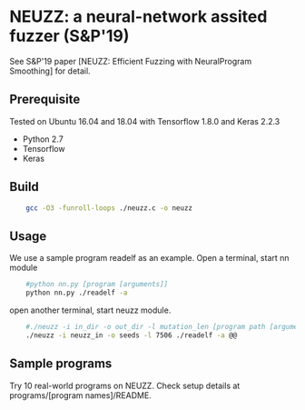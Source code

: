 # NEUZZ: a neural-network assited fuzzer (S&P'19)
See S&P'19 paper [NEUZZ: Efficient Fuzzing with NeuralProgram Smoothing] for detail.
## Prerequisite
Tested on Ubuntu 16.04 and 18.04 with Tensorflow 1.8.0 and Keras 2.2.3
- Python 2.7
- Tensorflow
- Keras
## Build
```bash
    gcc -O3 -funroll-loops ./neuzz.c -o neuzz
```
## Usage
We use a sample program readelf as an example.
Open a terminal, start nn module
```bash
    #python nn.py [program [arguments]]
    python nn.py ./readelf -a
```
open another terminal, start neuzz module.
```bash
    #./neuzz -i in_dir -o out_dir -l mutation_len [program path [arguments]] @@
    ./neuzz -i neuzz_in -o seeds -l 7506 ./readelf -a @@  
```
## Sample programs
Try 10 real-world programs on NEUZZ. Check setup details at programs/[program names]/README.


